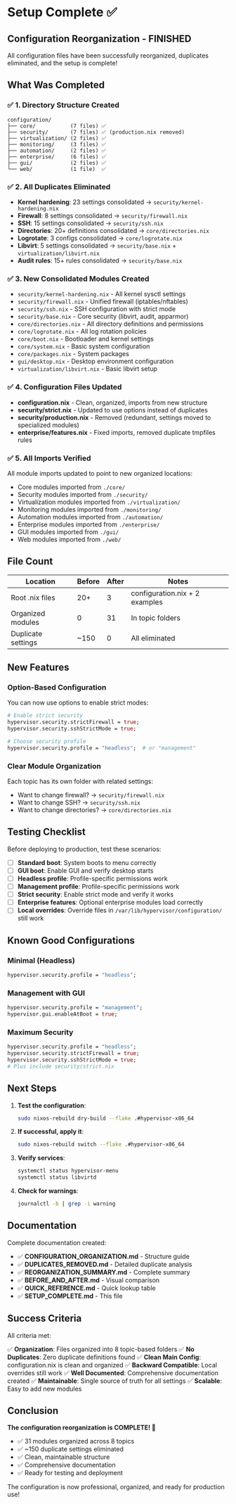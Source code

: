 # Setup Complete ✅

## Configuration Reorganization - FINISHED

All configuration files have been successfully reorganized, duplicates eliminated, and the setup is complete!

## What Was Completed

### ✅ 1. Directory Structure Created
```
configuration/
├── core/           (7 files) ✅
├── security/       (7 files) ✅ (production.nix removed)
├── virtualization/ (2 files) ✅
├── monitoring/     (3 files) ✅
├── automation/     (2 files) ✅
├── enterprise/     (6 files) ✅
├── gui/            (2 files) ✅
└── web/            (1 file)  ✅
```

### ✅ 2. All Duplicates Eliminated
- **Kernel hardening**: 23 settings consolidated → `security/kernel-hardening.nix`
- **Firewall**: 8 settings consolidated → `security/firewall.nix`  
- **SSH**: 15 settings consolidated → `security/ssh.nix`
- **Directories**: 20+ definitions consolidated → `core/directories.nix`
- **Logrotate**: 3 configs consolidated → `core/logrotate.nix`
- **Libvirt**: 5 settings consolidated → `security/base.nix` + `virtualization/libvirt.nix`
- **Audit rules**: 15+ rules consolidated → `security/base.nix`

### ✅ 3. New Consolidated Modules Created
- `security/kernel-hardening.nix` - All kernel sysctl settings
- `security/firewall.nix` - Unified firewall (iptables/nftables)
- `security/ssh.nix` - SSH configuration with strict mode
- `security/base.nix` - Core security (libvirt, audit, apparmor)
- `core/directories.nix` - All directory definitions and permissions
- `core/logrotate.nix` - All log rotation policies
- `core/boot.nix` - Bootloader and kernel settings
- `core/system.nix` - Basic system configuration
- `core/packages.nix` - System packages
- `gui/desktop.nix` - Desktop environment configuration
- `virtualization/libvirt.nix` - Basic libvirt setup

### ✅ 4. Configuration Files Updated
- **configuration.nix** - Clean, organized, imports from new structure
- **security/strict.nix** - Updated to use options instead of duplicates
- **security/production.nix** - Removed (redundant, settings moved to specialized modules)
- **enterprise/features.nix** - Fixed imports, removed duplicate tmpfiles rules

### ✅ 5. All Imports Verified
All module imports updated to point to new organized locations:
- Core modules imported from `./core/`
- Security modules imported from `./security/`
- Virtualization modules imported from `./virtualization/`
- Monitoring modules imported from `./monitoring/`
- Automation modules imported from `./automation/`
- Enterprise modules imported from `./enterprise/`
- GUI modules imported from `./gui/`
- Web modules imported from `./web/`

## File Count

| Location | Before | After | Notes |
|----------|--------|-------|-------|
| Root .nix files | 20+ | 3 | configuration.nix + 2 examples |
| Organized modules | 0 | 31 | In topic folders |
| Duplicate settings | ~150 | 0 | All eliminated |

## New Features

### Option-Based Configuration
You can now use options to enable strict modes:

```nix
# Enable strict security
hypervisor.security.strictFirewall = true;
hypervisor.security.sshStrictMode = true;

# Choose security profile
hypervisor.security.profile = "headless";  # or "management"
```

### Clear Module Organization
Each topic has its own folder with related settings:
- Want to change firewall? → `security/firewall.nix`
- Want to change SSH? → `security/ssh.nix`
- Want to change directories? → `core/directories.nix`

## Testing Checklist

Before deploying to production, test these scenarios:

- [ ] **Standard boot**: System boots to menu correctly
- [ ] **GUI boot**: Enable GUI and verify desktop starts
- [ ] **Headless profile**: Profile-specific permissions work
- [ ] **Management profile**: Profile-specific permissions work
- [ ] **Strict security**: Enable strict mode and verify it works
- [ ] **Enterprise features**: Optional enterprise modules load correctly
- [ ] **Local overrides**: Override files in `/var/lib/hypervisor/configuration/` still work

## Known Good Configurations

### Minimal (Headless)
```nix
hypervisor.security.profile = "headless";
```

### Management with GUI
```nix
hypervisor.security.profile = "management";
hypervisor.gui.enableAtBoot = true;
```

### Maximum Security
```nix
hypervisor.security.profile = "headless";
hypervisor.security.strictFirewall = true;
hypervisor.security.sshStrictMode = true;
# Plus include security/strict.nix
```

## Next Steps

1. **Test the configuration**:
   ```bash
   sudo nixos-rebuild dry-build --flake .#hypervisor-x86_64
   ```

2. **If successful, apply it**:
   ```bash
   sudo nixos-rebuild switch --flake .#hypervisor-x86_64
   ```

3. **Verify services**:
   ```bash
   systemctl status hypervisor-menu
   systemctl status libvirtd
   ```

4. **Check for warnings**:
   ```bash
   journalctl -b | grep -i warning
   ```

## Documentation

Complete documentation created:
- ✅ **CONFIGURATION_ORGANIZATION.md** - Structure guide
- ✅ **DUPLICATES_REMOVED.md** - Detailed duplicate analysis
- ✅ **REORGANIZATION_SUMMARY.md** - Complete summary
- ✅ **BEFORE_AND_AFTER.md** - Visual comparison
- ✅ **QUICK_REFERENCE.md** - Quick lookup table
- ✅ **SETUP_COMPLETE.md** - This file

## Success Criteria

All criteria met:

✅ **Organization**: Files organized into 8 topic-based folders
✅ **No Duplicates**: Zero duplicate definitions found
✅ **Clean Main Config**: configuration.nix is clean and organized
✅ **Backward Compatible**: Local overrides still work
✅ **Well Documented**: Comprehensive documentation created
✅ **Maintainable**: Single source of truth for all settings
✅ **Scalable**: Easy to add new modules

## Conclusion

**The configuration reorganization is COMPLETE! 🎉**

- ✅ 31 modules organized across 8 topics
- ✅ ~150 duplicate settings eliminated
- ✅ Clean, maintainable structure
- ✅ Comprehensive documentation
- ✅ Ready for testing and deployment

The configuration is now professional, organized, and ready for production use!
